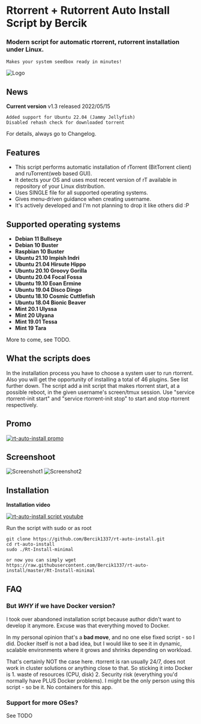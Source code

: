 
# Rtorrent + Rutorrent Auto Install Script by Bercik
### Modern script for automatic rtorrent, rutorrent installation under Linux.
	Makes your system seedbox ready in minutes!


![Logo](https://i.imgur.com/KtvJriL.jpg)

## News

**Current version** v1.3 released 2022/05/15

	Added support for Ubuntu 22.04 (Jammy Jellyfish)
	Disabled rehash check for downloaded torrent


For details, always go to Changelog.

## Features ##

* This script performs automatic installation of rTorrent (BitTorrent client) and ruTorrent(web based GUI).
* It detects your OS and uses most recent version of rT available in repository of your Linux distribution.
* Uses SINGLE file for all supported operating systems.
* Gives menu-driven guidance when creating username.
* It's actively developed and I'm not planning to drop it like others did :P

## Supported operating systems ##

* **Debian 11    Bullseye**
* **Debian 10    Buster**
* **Raspbian 10  Buster**
* **Ubuntu 21.10 Impish Indri**
* **Ubuntu 21.04 Hirsute Hippo**
* **Ubuntu 20.10 Groovy Gorilla**
* **Ubuntu 20.04 Focal Fossa**
* **Ubuntu 19.10 Eoan Ermine**
* **Ubuntu 19.04 Disco Dingo**
* **Ubuntu 18.10 Cosmic Cuttlefish**
* **Ubuntu 18.04 Bionic Beaver**
* **Mint   20.1  Ulyssa**
* **Mint   20    Ulyana**
* **Mint   19.01 Tessa**
* **Mint   19    Tara**

More to come, see TODO.

## What the scripts does ##
In the installation process you have to choose a system user to run rtorrent.
Also you will get the opportunity of installing a total of 46 plugins. See list further down.
The script add a init script that makes rtorrent start, at a possible reboot, in the
given username's screen/tmux session. Use "service rtorrent-init start" and
"service rtorrent-init stop" to start and stop rtorrent respectively.

Promo
------------

[![rt-auto-install promo](https://img.youtube.com/vi/F0MvYg7bAqk/0.jpg)](https://youtu.be/F0MvYg7bAqk)

Screenshoot
------------

![Screenshot1](https://i.ibb.co/5R1YWtN/rt-main-menu.png)
![Screenshot2](https://i.ibb.co/GvB8Tdq/rt-complete.png)


Installation
------------

**Installation video**

[![rt-auto-install script youtube](https://img.youtube.com/vi/uBxfSg0blPM/0.jpg)](https://www.youtube.com/watch?v=uBxfSg0blPM)



Run the script with sudo or as root
	
	git clone https://github.com/Bercik1337/rt-auto-install.git
	cd rt-auto-install
	sudo ./Rt-Install-minimal
	
	or now you can simply wget https://raw.githubusercontent.com/Bercik1337/rt-auto-install/master/Rt-Install-minimal

FAQ
------------
### But _WHY_ if we have Docker version?
I took over abandoned installation script because author didn't want to develop it anymore. Excuse was that everything moved to Docker.

In my personal opinion that's a **bad move**, and no one else fixed script - so I did. Docker itself is not a bad idea, but I would like to see it in dynamic, scalable environments where it grows and shrinks depending on workload.

That's certainly NOT the case here. rtorrent is ran usually 24/7, does not work in cluster solutions or anything close to that. So sticking it into Docker is 1. waste of resources (CPU, disk) 2. Security risk (everything you'd normally have PLUS Docker problems).
I might be the only person using this script - so be it. No containers for this app.


### Support for more OSes? 
See TODO
